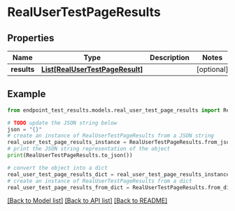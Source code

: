 # RealUserTestPageResults


## Properties

Name | Type | Description | Notes
------------ | ------------- | ------------- | -------------
**results** | [**List[RealUserTestPageResult]**](RealUserTestPageResult.md) |  | [optional] 

## Example

```python
from endpoint_test_results.models.real_user_test_page_results import RealUserTestPageResults

# TODO update the JSON string below
json = "{}"
# create an instance of RealUserTestPageResults from a JSON string
real_user_test_page_results_instance = RealUserTestPageResults.from_json(json)
# print the JSON string representation of the object
print(RealUserTestPageResults.to_json())

# convert the object into a dict
real_user_test_page_results_dict = real_user_test_page_results_instance.to_dict()
# create an instance of RealUserTestPageResults from a dict
real_user_test_page_results_from_dict = RealUserTestPageResults.from_dict(real_user_test_page_results_dict)
```
[[Back to Model list]](../README.md#documentation-for-models) [[Back to API list]](../README.md#documentation-for-api-endpoints) [[Back to README]](../README.md)


